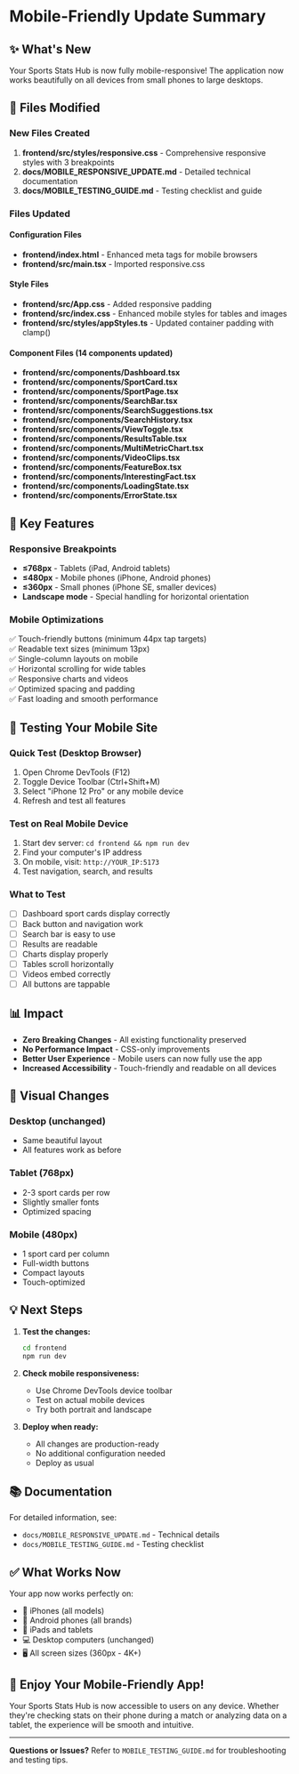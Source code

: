 # Mobile-Friendly Update Summary

## ✨ What's New

Your Sports Stats Hub is now fully mobile-responsive! The application now works beautifully on all devices from small phones to large desktops.

## 📁 Files Modified

### New Files Created
1. **frontend/src/styles/responsive.css** - Comprehensive responsive styles with 3 breakpoints
2. **docs/MOBILE_RESPONSIVE_UPDATE.md** - Detailed technical documentation
3. **docs/MOBILE_TESTING_GUIDE.md** - Testing checklist and guide

### Files Updated

#### Configuration Files
- **frontend/index.html** - Enhanced meta tags for mobile browsers
- **frontend/src/main.tsx** - Imported responsive.css

#### Style Files
- **frontend/src/App.css** - Added responsive padding
- **frontend/src/index.css** - Enhanced mobile styles for tables and images
- **frontend/src/styles/appStyles.ts** - Updated container padding with clamp()

#### Component Files (14 components updated)
- **frontend/src/components/Dashboard.tsx**
- **frontend/src/components/SportCard.tsx**
- **frontend/src/components/SportPage.tsx**
- **frontend/src/components/SearchBar.tsx**
- **frontend/src/components/SearchSuggestions.tsx**
- **frontend/src/components/SearchHistory.tsx**
- **frontend/src/components/ViewToggle.tsx**
- **frontend/src/components/ResultsTable.tsx**
- **frontend/src/components/MultiMetricChart.tsx**
- **frontend/src/components/VideoClips.tsx**
- **frontend/src/components/FeatureBox.tsx**
- **frontend/src/components/InterestingFact.tsx**
- **frontend/src/components/LoadingState.tsx**
- **frontend/src/components/ErrorState.tsx**

## 🎯 Key Features

### Responsive Breakpoints
- **≤768px** - Tablets (iPad, Android tablets)
- **≤480px** - Mobile phones (iPhone, Android phones)
- **≤360px** - Small phones (iPhone SE, smaller devices)
- **Landscape mode** - Special handling for horizontal orientation

### Mobile Optimizations
✅ Touch-friendly buttons (minimum 44px tap targets)  
✅ Readable text sizes (minimum 13px)  
✅ Single-column layouts on mobile  
✅ Horizontal scrolling for wide tables  
✅ Responsive charts and videos  
✅ Optimized spacing and padding  
✅ Fast loading and smooth performance  

## 🚀 Testing Your Mobile Site

### Quick Test (Desktop Browser)
1. Open Chrome DevTools (F12)
2. Toggle Device Toolbar (Ctrl+Shift+M)
3. Select "iPhone 12 Pro" or any mobile device
4. Refresh and test all features

### Test on Real Mobile Device
1. Start dev server: `cd frontend && npm run dev`
2. Find your computer's IP address
3. On mobile, visit: `http://YOUR_IP:5173`
4. Test navigation, search, and results

### What to Test
- [ ] Dashboard sport cards display correctly
- [ ] Back button and navigation work
- [ ] Search bar is easy to use
- [ ] Results are readable
- [ ] Charts display properly
- [ ] Tables scroll horizontally
- [ ] Videos embed correctly
- [ ] All buttons are tappable

## 📊 Impact

- **Zero Breaking Changes** - All existing functionality preserved
- **No Performance Impact** - CSS-only improvements
- **Better User Experience** - Mobile users can now fully use the app
- **Increased Accessibility** - Touch-friendly and readable on all devices

## 🎨 Visual Changes

### Desktop (unchanged)
- Same beautiful layout
- All features work as before

### Tablet (768px)
- 2-3 sport cards per row
- Slightly smaller fonts
- Optimized spacing

### Mobile (480px)
- 1 sport card per column
- Full-width buttons
- Compact layouts
- Touch-optimized

## 💡 Next Steps

1. **Test the changes:**
   ```bash
   cd frontend
   npm run dev
   ```

2. **Check mobile responsiveness:**
   - Use Chrome DevTools device toolbar
   - Test on actual mobile devices
   - Try both portrait and landscape

3. **Deploy when ready:**
   - All changes are production-ready
   - No additional configuration needed
   - Deploy as usual

## 📚 Documentation

For detailed information, see:
- `docs/MOBILE_RESPONSIVE_UPDATE.md` - Technical details
- `docs/MOBILE_TESTING_GUIDE.md` - Testing checklist

## ✅ What Works Now

Your app now works perfectly on:
- 📱 iPhones (all models)
- 📱 Android phones (all brands)
- 📱 iPads and tablets
- 💻 Desktop computers (unchanged)
- 🖥️ All screen sizes (360px - 4K+)

## 🎉 Enjoy Your Mobile-Friendly App!

Your Sports Stats Hub is now accessible to users on any device. Whether they're checking stats on their phone during a match or analyzing data on a tablet, the experience will be smooth and intuitive.

---

**Questions or Issues?**
Refer to `MOBILE_TESTING_GUIDE.md` for troubleshooting and testing tips.

